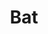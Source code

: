 ﻿---
title: Bat
second_title: Aspose.Cells Cloud Documen
type: docs
url: /it/batch/
keywords: Batch processing of multiple excel files
description: Aspose.Cells Cloud API supporta l'elaborazione batch di più file Excel. L'SDK supporta tipi di linguaggi di sviluppo. Includono Android, C#, Go, Java, NodeJS, Perl, PHP, Python, Ruby e swift
weight: 29
kwords: Excel, Office Cloud, REST API, Foglio di calcolo, PDF, CSV, Json, Markdwon, Batch
---
